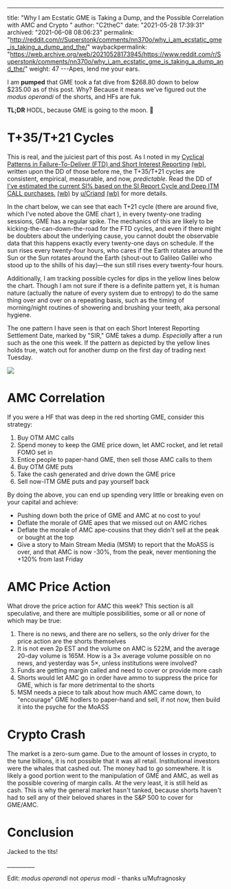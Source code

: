 ---
title: "Why I am Ecstatic GME is Taking a Dump, and the Possible Correlation with AMC and Crypto "
author: "C2theC"
date: "2021-05-28 17:39:31"
archived: "2021-06-08 08:06:23"
permalink: "http://reddit.com/r/Superstonk/comments/nn370o/why_i_am_ecstatic_gme_is_taking_a_dump_and_the/"
waybackpermalink: "https://web.archive.org/web/20210528173945/https://www.reddit.com/r/Superstonk/comments/nn370o/why_i_am_ecstatic_gme_is_taking_a_dump_and_the/"
weight: 47
---Apes, lend me your ears.


I am **pumped** that GME took a fat dive from $268.80 down to below $235.00 as of this post. Why? Because it means we've figured out the *modus operandi* of the shorts, and HFs are fuk.


**TL;DR** HODL, because GME is going to the moon. 🚀


T+35/T+21 Cycles
================


This is real, and the juiciest part of this post. As I noted in my [Cyclical Patterns in Failure-To-Deliver (FTD) and Short Interest Reporting](https://www.reddit.com/r/Superstonk/comments/nezp94/cyclical_patterns_in_failuretodeliver_ftd_and/) [(wb)](https://web.archive.org/web/20210518031702/https://www.reddit.com/r/Superstonk/comments/nezp94/cyclical_patterns_in_failuretodeliver_ftd_and/), written upon the DD of those before me, the T+35/T+21 cycles are consistent, empirical, measurable, and now, *predictable*. Read the DD of [I've estimated the current SI% based on the SI Report Cycle and Deep ITM CALL purchases.](https://www.reddit.com/r/Superstonk/comments/nc1lny/ive_estimated_the_current_si_based_on_the_si/) [(wb)](https://web.archive.org/web/20210601144234/https://www.reddit.com/r/Superstonk/comments/nc1lny/ive_estimated_the_current_si_based_on_the_si/) by [u/Criand](https://www.reddit.com/u/Criand/) [(wb)](https://www.reddit.com/u/Criand/) for more details.


In the chart below, we can see that each T+21 cycle (there are around five, which I've noted above the GME chart ), in every twenty-one trading sessions, GME has a regular spike. The mechanics of this are likely to be kicking-the-can-down-the-road for the FTD cycles, and even if there might be doubters about the underlying cause, you cannot doubt the observable data that this happens exactly every twenty-one days on schedule. If the sun rises every twenty-four hours, who cares if the Earth rotates around the Sun or the Sun rotates around the Earth (shout-out to Galileo Galilei who stood up to the shills of his day)—the sun still rises every twenty-four hours.


Additionally, I am tracking possible cycles for dips in the yellow lines below the chart. Though I am not sure if there is a definite pattern yet, it is human nature (actually the nature of every system due to entropy) to do the same thing over and over on a repeating basis, such as the timing of morning/night routines of showering and brushing your teeth, aka personal hygiene.


The one pattern I have seen is that on each Short Interest Reporting Settlement Date, marked by "SIR," GME takes a dump. *Especially* after a run such as the one this week. If the pattern as depicted by the yellow lines holds true, watch out for another dump on the first day of trading next Tuesday.


![](/img/k6g14efb6w171.png)


AMC Correlation
===============


If you were a HF that was deep in the red shorting GME, consider this strategy:


1. Buy OTM AMC calls
2. Spend money to keep the GME price down, let AMC rocket, and let retail FOMO set in
3. Entice people to paper-hand GME, then sell those AMC calls to them
4. Buy OTM GME puts
5. Take the cash generated and drive down the GME price
6. Sell now-ITM GME puts and pay yourself back


By doing the above, you can end up spending very little or breaking even on your capital and achieve:


* Pushing down both the price of GME and AMC at no cost to you!
* Deflate the morale of GME apes that we missed out on AMC riches
* Deflate the morale of AMC ape-cousins that they didn't sell at the peak or bought at the top
* Give a story to Main Stream Media (MSM) to report that the MoASS is over, and that AMC is now -30%, from the peak, never mentioning the +120% from last Friday


AMC Price Action
================


What drove the price action for AMC this week? This section is all speculative, and there are multiple possibilities, some or all or none of which may be true:


1. There is no news, and there are no sellers, so the only driver for the price action are the shorts themselves
2. It is not even 2p EST and the volume on AMC is 522M, and the average 20-day volume is 165M. How is a 3× average volume possible on no news, and yesterday was 5×, unless institutions were involved?
3. Funds are getting margin called and need to cover or provide more cash
4. Shorts would let AMC go in order have ammo to suppress the price for GME, which is far more detrimental to the shorts
5. MSM needs a piece to talk about how much AMC came down, to "encourage" GME hodlers to paper-hand and sell, if not now, then build it into the psyche for the MoASS


Crypto Crash
============


The market is a zero-sum game. Due to the amount of losses in crypto, to the tune billions, it is not possible that it was all retail. Institutional investors were the whales that cashed out. The money had to go somewhere. It is likely a good portion went to the manipulation of GME and AMC, as well as the possible covering of margin calls. At the very least, it is still held as cash. This is why the general market hasn't tanked, because shorts haven't had to sell any of their beloved shares in the S&P 500 to cover for GME/AMC.


Conclusion
==========


Jacked to the tits!


\_\_\_\_\_\_\_\_\_\_


Edit: *modus operandi* not *operus modi -* thanks u/Mufragnosky

